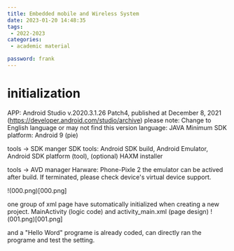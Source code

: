 ```yaml
---
title: Embedded mobile and Wireless System
date: 2023-01-20 14:48:35
tags:
 - 2022-2023
categories: 
 - academic material

password: frank
---
```


# initialization
APP: Android Studio v.2020.3.1.26 Patch4, published at December 8, 2021
(https://developer.android.com/studio/archive) please note: Change to English language or may not find this version
language: JAVA
Minimum SDK platform: Android 9 (pie)

tools -> SDK manger
SDK tools: Android SDK build, Android Emulator, Android SDK platform (tool), (optional) HAXM installer

tools -> AVD manager
Harware: Phone-Pixle 2
the emulator can be actived after build. If terminated, please check device's virtual device support.

!(000.png)[000.png]

one group of xml page have sutomatically initialized when creating a new project.
MainActivity (logic code) and activity_main.xml (page design)
!(001.png)[001.png]

and a "Hello Word" programe is already coded, can directly ran the programe and test the setting.